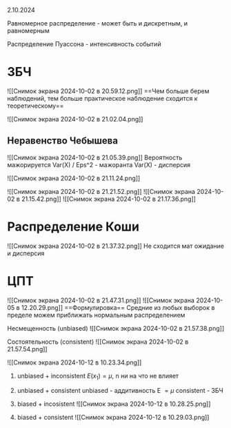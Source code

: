  2.10.2024

Равномерное распределение - может быть и дискретным, и равномерным

Распределение Пуассона - интенсивность событий

# ЗБЧ
![[Снимок экрана 2024-10-02 в 20.59.12.png]]
==Чем больше берем наблюдений, тем больше практическое наблюдение сходится к теоретическому==

![[Снимок экрана 2024-10-02 в 21.02.04.png]]
## Неравенство Чебышева
![[Снимок экрана 2024-10-02 в 21.05.39.png]]
Вероятность мажорируется Var(X) / Eps^2 - мажоранта
Var(X) - дисперсия

![[Снимок экрана 2024-10-02 в 21.11.24.png]]

![[Снимок экрана 2024-10-02 в 21.21.52.png]]
![[Снимок экрана 2024-10-02 в 21.15.42.png]]
![[Снимок экрана 2024-10-02 в 21.17.36.png]]
# Распределение Коши
![[Снимок экрана 2024-10-02 в 21.37.32.png]]
 Не сходится мат ожидание и дисперсия
# ЦПТ
![[Снимок экрана 2024-10-02 в 21.47.31.png]]
![[Снимок экрана 2024-10-05 в 12.20.29.png]]
==Формулировка== Средние из любых выборок в пределе можем приближать нормальным распределением

Несмещенность (unbiased)
![[Снимок экрана 2024-10-02 в 21.57.38.png]]

Состоятельность (consistent)
![[Снимок экрана 2024-10-02 в 21.57.54.png]]

![[Снимок экрана 2024-10-12 в 10.23.34.png]]
1. unbiased + inconsistent
	$E(x_1) = \mu$, n ни на что не влияет
	
2. unbiased + consistent
	unbiased - аддитивность E $= \mu$
	consistent - ЗБЧ
3. biased + incosistent
	![[Снимок экрана 2024-10-12 в 10.28.25.png]]
4. biased + consistent
	![[Снимок экрана 2024-10-12 в 10.29.03.png]]
